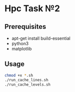 # Hpc Task №2

## Prerequisites
* apt-get install build-essential
* python3
* matplotlib

## Usage
```sh
chmod +x *.sh
./run_cache_lines.sh
./run_cache_levels.sh
```
